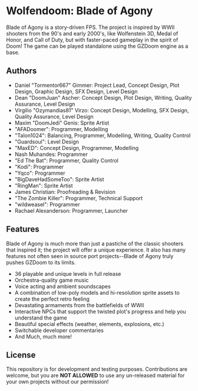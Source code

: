 # Wolfendoom: Blade of Agony
Blade of Agony is a story-driven FPS. The project is inspired by WWII shooters from the 90's and early 2000's, like Wolfenstein 3D, Medal of Honor, and Call of Duty, but with faster-paced gameplay in the spirit of Doom! The game can be played standalone using the GZDoom engine as a base.

## Authors
- Daniel "Tormentor667" Gimmer: Project Lead, Concept Design, Plot Design, Graphic Design, SFX Design, Level Design
- Dean "DoomJuan" Ascher: Concept Design, Plot Design, Writing, Quality Assurance, Level Design
- Virgilio "Ozymandias81" Virzo: Concept Design, Modelling, SFX Design, Quality Assurance, Level Design
- Maxim "DoomJedi" Genis: Sprite Artist
- "AFADoomer": Programmer, Modelling
- "Talon1024": Balancing, Programmer, Modelling, Writing, Quality Control
- "Guardsoul": Level Design
- "MaxED": Concept Design, Programmer, Modelling
- Nash Muhandes: Programmer
- "Ed The Bat": Programmer, Quality Control
- "Kodi": Programmer
- "Yqco": Programmer
- "BigDaveHadSomeToo": Sprite Artist
- "RingMan": Sprite Artist
- James Christian: Proofreading & Revision
- "The Zombie Killer": Programmer, Technical Support
- "wildweasel": Programmer
- Rachael Alexanderson: Programmer, Launcher

## Features
Blade of Agony is much more than just a pastiche of the classic shooters that inspired it; the project will offer a unique experience. It also has many features not often seen in source port projects--Blade of Agony truly pushes GZDoom to its limits.
- 36 playable and unique levels in full release
- Orchestra-quality game music
- Voice acting and ambient soundscapes
- A combination of low-poly models and hi-resolution sprite assets to create the perfect retro feeling
- Devastating armaments from the battlefields of WWII
- Interactive NPCs that support the twisted plot's progress and help you understand the game
- Beautiful special effects (weather, elements, explosions, etc.)
- Switchable developer commentaries
- And Much, much more!

## License
This repository is for development and testing purposes. Contributions are welcome, but you are **NOT ALLOWED** to use any un-released material for your own projects without our permission!
